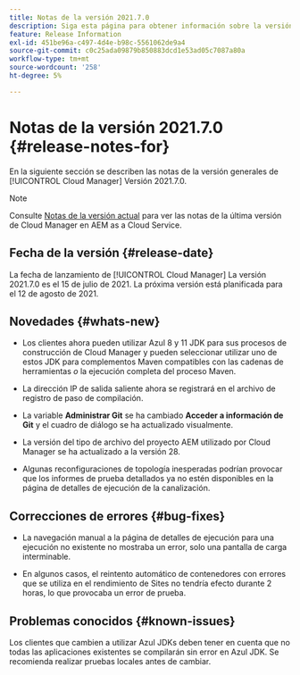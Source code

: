 ```yaml
---
title: Notas de la versión 2021.7.0
description: Siga esta página para obtener información sobre la versión 2021.7.0 de Cloud Manager
feature: Release Information
exl-id: 451be96a-c497-4d4e-b98c-5561062de9a4
source-git-commit: c0c25ada09879b850883dcd1e53ad05c7087a80a
workflow-type: tm+mt
source-wordcount: '258'
ht-degree: 5%

---
```


# Notas de la versión 2021.7.0 {#release-notes-for}

En la siguiente sección se describen las notas de la versión generales de [!UICONTROL Cloud Manager] Versión 2021.7.0.

>[!NOTE]
>Consulte [Notas de la versión actual](https://experienceleague.adobe.com/docs/experience-manager-cloud-service/onboarding/getting-access/release-notes-cloud-manager/release-notes-cm-current.html?lang=en#getting-access) para ver las notas de la última versión de Cloud Manager en AEM as a Cloud Service.

## Fecha de la versión {#release-date}

La fecha de lanzamiento de [!UICONTROL Cloud Manager] La versión 2021.7.0 es el 15 de julio de 2021.
La próxima versión está planificada para el 12 de agosto de 2021.

## Novedades {#whats-new}

* Los clientes ahora pueden utilizar Azul 8 y 11 JDK para sus procesos de construcción de Cloud Manager y pueden seleccionar utilizar uno de estos JDK para complementos Maven compatibles con las cadenas de herramientas *o* la ejecución completa del proceso Maven.

* La dirección IP de salida saliente ahora se registrará en el archivo de registro de paso de compilación.

* La variable **Administrar Git** se ha cambiado **Acceder a información de Git** y el cuadro de diálogo se ha actualizado visualmente.

* La versión del tipo de archivo del proyecto AEM utilizado por Cloud Manager se ha actualizado a la versión 28.

* Algunas reconfiguraciones de topología inesperadas podrían provocar que los informes de prueba detallados ya no estén disponibles en la página de detalles de ejecución de la canalización.

## Correcciones de errores {#bug-fixes}

* La navegación manual a la página de detalles de ejecución para una ejecución no existente no mostraba un error, solo una pantalla de carga interminable.

* En algunos casos, el reintento automático de contenedores con errores que se utiliza en el rendimiento de Sites no tendría efecto durante 2 horas, lo que provocaba un error de prueba.

## Problemas conocidos {#known-issues}

Los clientes que cambien a utilizar Azul JDKs deben tener en cuenta que no todas las aplicaciones existentes se compilarán sin error en Azul JDK. Se recomienda realizar pruebas locales antes de cambiar.
